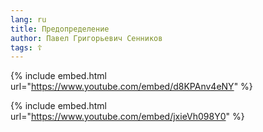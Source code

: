 ```yaml
---
lang: ru
title: Предопределение
author: Павел Григорьевич Сенников
tags: ☦
---
```



{% include embed.html url="https://www.youtube.com/embed/d8KPAnv4eNY" %}


{% include embed.html url="https://www.youtube.com/embed/jxieVh098Y0" %}
